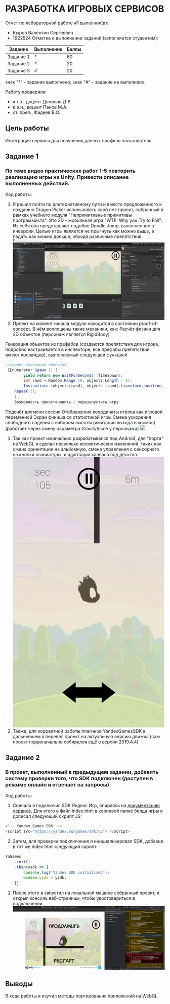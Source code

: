 # РАЗРАБОТКА ИГРОВЫХ СЕРВИСОВ
Отчет по лабораторной работе #1 выполнил(а):
- Кыров Валентин Сергеевич
- 1922524
Отметка о выполнении заданий (заполняется студентом):

| Задание | Выполнение | Баллы |
| ------ | ---------- | ------ |
| Задание 1 | *          | 60 |
| Задание 2 | *          | 20 |
| Задание 3 | #          | 20 |

знак "*" - задание выполнено; знак "#" - задание не выполнено;

Работу проверили:
- к.т.н., доцент Денисов Д.В.
- к.э.н., доцент Панов М.А.
- ст. преп., Фадеев В.О.


## Цель работы
Интеграция сервиса для получения данных профиля пользователя.

## Задание 1
### По теме видео практических работ 1-5 повторить реализацию игры на Unity. Привести описание выполненных действий.
Ход работы:
1. Я решил пойти по альтернативному пути и вместо предложенного к созданию Dragon Picker использовать свой пет-проект, собранный в рамках учебного модуля "Непримитивные примитивы программиста". Это 2D - мобильная игра "WTF: Why you Try to Fall". Из себя она представляет подобие Doodle Jump, выполненное в инверсии. Целью игры является не прыгнуть как можно выше, а падать как можно дольше, обходя различные препятствия. ![](https://github.com/clzhckr/GameServices_URFU/blob/main/Lab2/Media/Overview.png)
2. Проект на момент начала модуля находится в состоянии proof-of-concept. В нём воплощены такие механики, как:
Расчёт физики для 2D объектов (персонаж является RigidBody)

Генерация объектов из префабов (создаются препятствия для игрока, подробно настраивается в инспекторе, все префабы препятствий имеют коллайдер), выполняемый следующей функцией

```csharp
//скрипт генерации объектов
 IEnumerator Spawn () {
        yield return new WaitForSeconds (TimeSpawn);
        int rand = Random.Range (0, objects.Length - 1);
        Instantiate (objects[rand], objects [rand].transform.position, Quaternion.identity);
    Repeat ();
    }
    Возможность приостановить / перезапустить игру
  ```
Подсчёт времени сессии
Отображение координаты игрока как игровой переменной
Экран финиша со статистикой игры
Смена ускорения свободного падения с набором высоты (имитация выхода в космос) (работает через смену параметра GravityScale у персонажа)
![](https://github.com/clzhckr/GameServices_URFU/blob/main/Lab2/Media/Demo.gif)
1. Так как проект изначально разрабатывался под Android, для "порта" на WebGL я сделал несколько косметических изменений, таких как смена ориентации на альбомную, смена управления с сенсорного на кнопки клавиатуры, и адаптация канваса под десктоп. ![](https://github.com/clzhckr/GameServices_URFU/blob/main/Lab2/Media/OverviewAndroid.png)
2. Также, для корректной работы плагинов YandexGamesSDK в дальнейшем я перевёл проект на актуальную версию движка (сам проект первоначально собирался ещё в версии 2019.4.4)



## Задание 2
### В проект, выполненный в предыдущем задании, добавить систему проверки того, что SDK подключен (доступен в режиме онлайн и отвечает на запросы)
Ход работы:
1. Сначала я подключил SDK Яндекс Игр, опираясь на [документацию сервиса.](https://yandex.ru/dev/games/doc/dg/sdk/sdk-about.html) Для этого в файл index.html в корневой папке билда игры я дописал следующий скрипт JS:
```javascript
<!-- Yandex Games SDK -->
<script src="https://yandex.ru/games/sdk/v2"> </script>
```
2. Затем, для проверки подключения я инициализировал SDK, добавив в тот же index.html следующий скрипт:
```javascript
YaGames
    .init()
    .then(ysdk => {
        console.log('Yandex SDK initialized');
        window.ysdk = ysdk;
    });
```
1. После этого я запустил на локальной машине собранный проект, и открыл консоль веб-страницы, чтобы удостовериться в подключении.
![](https://github.com/clzhckr/GameServices_URFU/blob/main/Lab2/Media/ConsoleLog.png)




## Выводы

В ходе работы я изучил методы портирования приложений на WebGL

